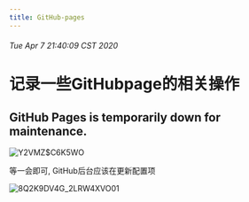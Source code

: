 ```yaml
---
title: GitHub-pages
---
```


###### Tue Apr 7 21:40:09 CST 2020

# 记录一些GitHubpage的相关操作

## GitHub Pages is temporarily down for maintenance.


![Y2VMZ$C6K5WO](https://raw.githubusercontent.com/fengwei2002/Pictures_02/master/img/%7E5PY2VMZ%24C6K5WD%5D11R%7B\(LO.png)


等一会即可, GitHub后台应该在更新配置项

![8Q2K9DV4G_2LRW4XVO01](https://raw.githubusercontent.com/fengwei2002/Pictures_02/master/img/8Q2K9DV4G2G%7B_2LRW4XVO01.png)
